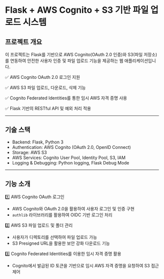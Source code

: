 # Flask + AWS Cognito + S3 기반 파일 업로드 시스템

## 프로젝트 개요
이 프로젝트는 Flask를 기반으로 AWS Cognito(OAuth 2.0 인증)와 S3(파일 저장소)를 연동하여 안전한 사용자 인증 및 파일 업로드 기능을 제공하는 웹 애플리케이션입니다.

✅ AWS Cognito OAuth 2.0 로그인 지원

✅ AWS S3 파일 업로드, 다운로드, 삭제 기능

✅ Cognito Federated Identities를 통한 임시 AWS 자격 증명 사용

✅ Flask 기반의 RESTful API 및 예외 처리 적용

---

## 기술 스택
- Backend: Flask, Python 3
- Authentication: AWS Cognito (OAuth 2.0, OpenID Connect)
- Storage: AWS S3
- AWS Services: Cognito User Pool, Identity Pool, S3, IAM
- Logging & Debugging: Python logging, Flask Debug Mode

---

## 기능 소개
1️⃣ AWS Cognito OAuth 로그인
- AWS Cognito와 OAuth 2.0을 활용하여 사용자 로그인 및 인증 구현
- `authlib` 라이브러리를 활용하여 OIDC 기반 로그인 처리

2️⃣ AWS S3 파일 업로드 및 폴더 관리
- 사용자가 디렉토리를 선택하여 파일 업로드 가능
- S3 Presigned URL을 활용한 보안 강화 다운로드 기능

3️⃣ Cognito Federated Identities를 이용한 임시 자격 증명 활용
- Cognito에서 발급된 ID 토큰을 기반으로 임시 AWS 자격 증명을 요청하여 S3 접근 제어
